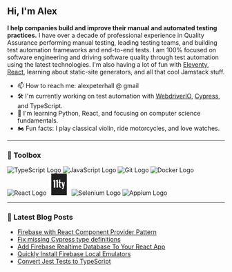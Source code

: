 ## Hi, I'm Alex

**I help companies build and improve their manual and automated testing practices.** I have over a decade of professional experience in Quality Assurance performing manual testing, leading testing teams, and building test automation frameworks and end-to-end tests. I am 100% focused on software engineering and driving software quality through test automation using the latest technologies. I'm also having a lot of fun with [Eleventy](https://www.11ty.dev/), [React](https://react.dev/), learning about static-site generators, and all that cool Jamstack stuff.

- 📫 How to reach me: alexpeterhall @ gmail
- 🛠 I'm currently working on test automation with [WebdriverIO](https://webdriver.io/), [Cypress](https://www.cypress.io/), and TypeScript.
- 🚀 I'm learning Python, React, and focusing on computer science fundamentals.
- 🏍 Fun facts: I play classical violin, ride motorcycles, and love watches.

---

### 🧰 Toolbox

<img src="https://cdn.worldvectorlogo.com/logos/typescript.svg" alt="TypeScript Logo" width="50" height="50"/> <img src="https://cdn.worldvectorlogo.com/logos/logo-javascript.svg" alt="JavaScript Logo" width="50" height="50"/> <img src="https://cdn.worldvectorlogo.com/logos/git-icon.svg" alt="Git Logo" width="50" height="50"/> <img src="https://cdn.worldvectorlogo.com/logos/docker.svg" alt="Docker Logo" width="50" height="50"/> <img src="https://cdn.worldvectorlogo.com/logos/react-2.svg" alt="React Logo" width="50" height="50"/> <img src="https://github.com/devicons/devicon/blob/master/icons/eleventy/eleventy-original.svg" alt="Eleventy Logo" width="50" height="50"/> <img src="https://img.icons8.com/fluency/48/000000/selenium-test-automation.png" alt="Selenium Logo" width="50" height="50"/> <img src="https://cdn.worldvectorlogo.com/logos/appium.svg" alt="Appium Logo" width="50" height="50"/>

---

### 📝 Latest Blog Posts

<!-- BLOG-POST-LIST:START -->
- [Firebase with React Component Provider Pattern](https://alexpeterhall.com/blog/2023/07/15/firebase-with-react-component-provider/)
- [Fix missing Cypress type definitions](https://alexpeterhall.com/blog/2023/07/01/fix-cypress-types/)
- [Add Firebase Realtime Database To Your React App](https://alexpeterhall.com/blog/2023/04/18/integrate-firebase-and-react/)
- [Quickly Install Firebase Local Emulators](https://alexpeterhall.com/blog/2023/04/14/install-firebase-local-emulator/)
- [Convert Jest Tests to TypeScript](https://alexpeterhall.com/blog/2022/12/22/jest-typescript/)
<!-- BLOG-POST-LIST:END -->
